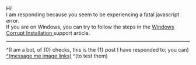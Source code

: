 Hi!  
I am responding because you seem to be experiencing a fatal javascript error.  
If you are on Windows, you can try to follow the steps in the [Windows Corrupt Installation ](https://support.discord.com/hc/en-us/articles/115004307527--Windows-Corrupt-Installation) support article.

- - -

^(I am a bot, of {0} checks, this is the {1} post I have responded to; you can) [^(message me image links)](https://www.reddit.com/message/compose?to=mlapibot&subject=test%20image&message=replace%20with%20link%20to%20image) ^(to test them)